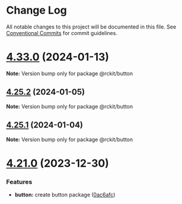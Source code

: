 # Change Log

All notable changes to this project will be documented in this file.
See [Conventional Commits](https://conventionalcommits.org) for commit guidelines.

# [4.33.0](https://github.com/lskjs/lskjs/compare/v4.32.0...v4.33.0) (2024-01-13)

**Note:** Version bump only for package @rckit/button





## [4.25.2](https://github.com/lskjs/lskjs/compare/v4.25.1...v4.25.2) (2024-01-05)

**Note:** Version bump only for package @rckit/button





## [4.25.1](https://github.com/lskjs/lskjs/compare/v4.25.0...v4.25.1) (2024-01-04)

**Note:** Version bump only for package @rckit/button





# [4.21.0](https://github.com/lskjs/lskjs/compare/v4.20.0...v4.21.0) (2023-12-30)


### Features

* **button:** create button package ([0ac6afc](https://github.com/lskjs/lskjs/commit/0ac6afcfd663770a7991b8ff4e8f87d1a02d8b5e))
